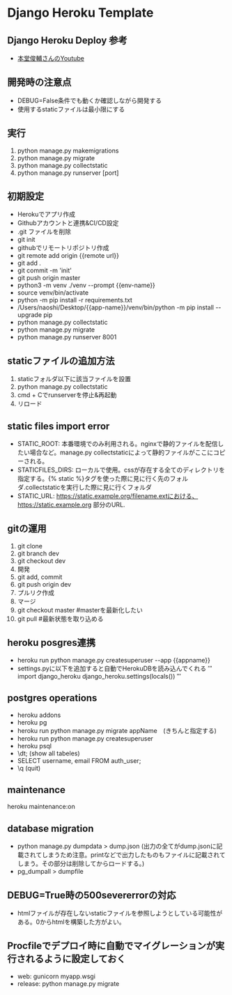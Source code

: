 # Django Heroku Template
 
## Django Heroku Deploy 参考
- [本堂俊輔さんのYoutube](https://www.youtube.com/watch?v=vV_eUbaEH2A)

## 開発時の注意点
- DEBUG=False条件でも動くか確認しながら開発する
- 使用するstaticファイルは最小限にする

## 実行
1. python manage.py makemigrations
2. python manage.py migrate
3. python manage.py collectstatic
4. python manage.py runserver [port]

## 初期設定
- Herokuでアプリ作成
- Githubアカウントと連携&CI/CD設定
- .git ファイルを削除
- git init
- githubでリモートリポジトリ作成
- git remote add origin {{remote url}}
- git add .
- git commit -m 'init'
- git push origin master
- python3 -m venv ./venv --prompt {{env-name}}
- source venv/bin/activate
- python -m pip install -r requirements.txt
- /Users/naoshi/Desktop/{{app-name}}/venv/bin/python -m pip install --upgrade pip
- python manage.py collectstatic
- python manage.py migrate
- python manage.py runserver 8001

## staticファイルの追加方法
1. staticフォルダ以下に該当ファイルを設置
2. python manage.py collectstatic
3. cmd + Cでrunserverを停止&再起動
4. リロード

## static files import error
- STATIC_ROOT: 本番環境でのみ利用される。nginxで静的ファイルを配信したい場合など。manage.py collectstaticによって静的ファイルがここにコピーされる。
- STATICFILES_DIRS: ローカルで使用。cssが存在する全てのディレクトリを指定する。{% static %}タグを使った際に見に行く先のフォルダ.collectstaticを実行した際に見に行くフォルダ
- STATIC_URL: https://static.example.org/filename.extにおける、https://static.example.org 部分のURL.

## gitの運用
1. git clone
2. git branch dev
3. git checkout dev
4. 開発
5. git add, commit
6. git push origin dev
7. プルリク作成
8. マージ
9. git checkout master #masterを最新化したい
10. git pull #最新状態を取り込める

## heroku posgres連携
- heroku run python manage.py createsuperuser --app {{appname}}
- settings.pyに以下を追加すると自動でHerokuDBを読み込んでくれる
′′′
import django_heroku
django_heroku.settings(locals())
′′′

## postgres operations
- heroku addons
- heroku pg
- heroku run python manage.py migrate appName　(きちんと指定する)
- heroku run python manage.py createsuperuser
- heroku psql
- \dt; (show all tabeles)
- SELECT username, email FROM auth_user;
- \q (quit)

## maintenance
heroku maintenance:on

## database migration
- python manage.py dumpdata > dump.json (出力の全てがdump.jsonに記載されてしまうため注意。printなどで出力したものもファイルに記載されてしまう。その部分は削除してからロードする。) 
- pg_dumpall > dumpfile

## DEBUG=True時の500severerrorの対応
- htmlファイルが存在しないstaticファイルを参照しようとしている可能性がある。0からhtmlを構築した方がよい。

## Procfileでデプロイ時に自動でマイグレーションが実行されるように設定しておく
- web: gunicorn myapp.wsgi
- release: python manage.py migrate